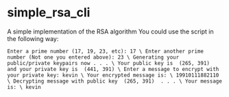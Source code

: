 # simple_rsa_cli
A simple implementation of the RSA algorithm
You could use the script in the following way:

`
Enter a prime number (17, 19, 23, etc): 17 \
Enter another prime number (Not one you entered above): 23 \
Generating your public/private keypairs now . . . \
Your public key is  (265, 391)  and your private key is  (441, 391) \
Enter a message to encrypt with your private key: kevin \
Your encrypted message is: \
19910111882110 \
Decrypting message with public key  (265, 391)  . . . \
Your message is: \
kevin
`

